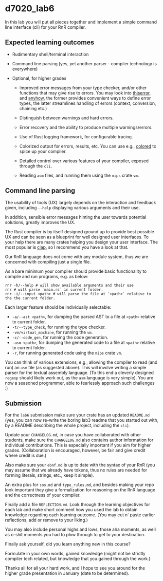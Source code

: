 # d7020_lab6

In this lab you will put all pieces together and implement a simple command line interface (cli) for your RnR compiler.

## Expected learning outcomes

- Rudimentary shell/terminal interaction

- Command line parsing (yes, yet another parser - compiler technology is everywhere)

- Optional, for higher grades

  - Improved error messages from your type checker, and/or other functions that may give rise to errors. You may look into [thiserror](https://crates.io/crates/thiserror), and [anyhow](https://crates.io/crates/anyhow), the former provides convenient ways to define error types, the latter streamlines handling of errors (context, conversion, chaining etc.)

  - Distinguish between warnings and hard errors.

  - Error recovery and the ability to produce multiple warnings/errors.

  - Use of Rust logging framework, for configurable tracing.

  - Colorized output for errors, results, etc. You can use e.g., [colored](https://crates.io/crates/colored) to spice up your compiler.

  - Detailed control over various features of your compiler, exposed through the `cli`.

  - Reading `asm` files, and running them using the `mips` crate `vm`.

## Command line parsing

The usability of tools (UX) largely depends on the interaction and feedback given, including `--help` displaying various arguments and their use.

In addition, sensible error messages hinting the user towards potential solutions, greatly improves the UX.

The Rust compiler is by itself designed ground up to provide best possible UX and can be seen as a blueprint for well designed user interfaces. To your help there are many crates helping you design your user interface. The most popular is [clap](https://crates.io/crates/clap), so I recommend you have a look at that.

Our RnR language does not come with any module system, thus we are concerned with compiling just a single file.

As a bare minimum your compiler should provide basic functionality to compile and run programs, e.g. as below:

```shell
rnr -h/--help # will show available arguments and their use
rnr # will parse `main.rs` in current folder.
rnr -i/--input <path> # will parse the file at `<path>` relative to the the current folder.
```

Each larger feature should be individually selectable:

- `-a/--ast <path>`, for dumping the parsed AST to a file at `<path>` relative to current folder.
- `-t/--type_check`, for running the type checker.
- `-vm/virtual_machine`, for running the `vm`.
- `-c/--code_gen`, for running the code generation.
- `-asm <path>`, for dumping the generated code to a file at `<path>` relative to current folder.
- `-r`, for running generated code using the `mips` crate `vm`.

You can think of various extensions, e.g., allowing the compiler to read (and run) an `asm` file (as suggested above). This will involve writing a simple parser for the textual assembly language. (To this end a cleverly designed `regexp` should likely work out, as the `asm` language is very simple). You are now a seasoned programmer, able to fearlessly approach such challenges :)

## Submission

For the `lab6` submission make sure your crate has an updated `README.md` (yes, you can now re-write the boring lab3 readme that you started out with, by a README describing the whole project, including the `cli`).

Update your `CHANGELOG.md`, in case you have collaborated with other students, make sure the `CHANGELOG.md` also contains author information for individual contributions. This is especially important if you aim for higher grades. (Collaboration is encouraged, however, be fair and give credit where credit is due.)

Also make sure your `ebnf.md` is up to date with the syntax of your RnR (you may assume that we already have tokens, thus no rules are needed for forming literals, strings, etc., keep it simple).

An extra plus for `sos.md` and `type_rules.md`, and besides making your repo look important they give a formalization for reasoning on the RnR language and the correctness of your compiler.

Finally add a file `REFLECTION.md`. Look through the learning objectives for each lab and make short comment how you used the lab to obtain knowledge regarding each learning outcome. (You may cut n' paste earlier reflections, add or remove to your liking.)

You may also include personal highs and lows, those aha moments, as well as o-shit moments you had to plow through to get to your destination.

Finally ask yourself, did you learn anything new in this course?

Formulate in your own words, gained knowledge (might not be strictly compiler tech related, but knowledge that you gained through the work.)

Thanks all for all your hard work, and I hope to see you around for the higher grade presentation in January (date to be determined).

